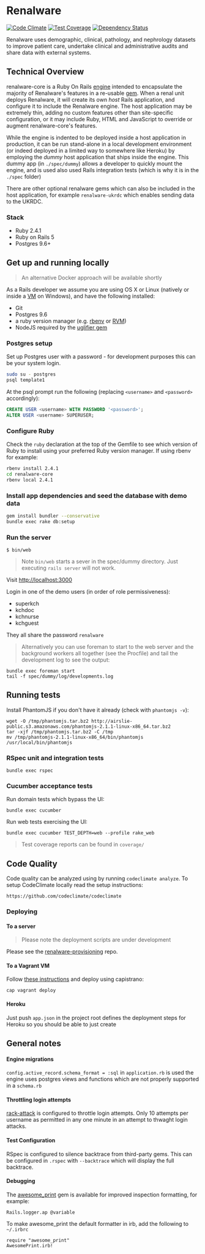# Renalware

[![Code Climate](https://codeclimate.com/repos/58beee3ed41d600266000147/badges/50451f89d7aad6c2d200/gpa.svg)](https://codeclimate.com/repos/58beee3ed41d600266000147/feed)
[![Test Coverage](https://codeclimate.com/repos/58beee3ed41d600266000147/badges/50451f89d7aad6c2d200/coverage.svg)](https://codeclimate.com/repos/58beee3ed41d600266000147/coverage)
[![Dependency Status](https://gemnasium.com/badges/github.com/airslie/renalware-core.svg)](https://gemnasium.com/github.com/airslie/renalware-core)

Renalware uses demographic, clinical, pathology, and nephrology datasets to improve patient care,
undertake clinical and administrative audits and share data with external systems.

## Technical Overview

renalware-core is a Ruby On Rails [engine](http://guides.rubyonrails.org/engines.html) intended to encapsulate the majority of Renalware's
features in a re-usable [gem](http://guides.rubygems.org/what-is-a-gem/). When a renal unit deploys Renalware, it will create its own _host_
Rails application, and configure it to include the Renalware engine. The host application may be
extremely thin, adding no custom features other than site-specific configuration, or it may include
Ruby, HTML and JavaScript to override or augment renalware-core's features.

While the engine is indented to be deployed inside a host application in production, it can be run
stand-alone in a local development environment (or indeed deployed  in a limited way to somewhere like Heroku) by employing
the _dummy_ host application that ships inside the engine. This dummy app (in `./spec/dummy`)
allows a developer to quickly mount the engine, and is used also used Rails integration tests (which is why
it is in the `./spec` folder)

There are other optional renalware gems which can also be included in the host application,
for example `renalware-ukrdc` which enables sending data to the UKRDC.

### Stack

- Ruby 2.4.1
- Ruby on Rails 5
- Postgres 9.6+

## Get up and running locally

> An alternative Docker approach will be available shortly

As a Rails developer we assume you are using OS X or Linux (natively or inside a [VM](https://www.virtualbox.org/wiki/Downloads) on Windows),
and have the following installed:

* Git
* Postgres 9.6
* a ruby version manager (e.g. [rbenv](https://github.com/rbenv/rbenv) or [RVM](https://rvm.io/))
* NodeJS required by the [uglifier gem](https://github.com/lautis/uglifier#installation)

### Postgres setup

Set up Postgres user with a password - for development purposes this can be your system login.

```bash
sudo su - postgres
psql template1
```

At the psql prompt run the following (replacing `<username>` and `<password>` accordingly):

```sql
CREATE USER <username> WITH PASSWORD '<password>';
ALTER USER <username> SUPERUSER;
```

### Configure Ruby

Check the `ruby` declaration at the top of the Gemfile to see which version of Ruby to install
using your preferred Ruby version manager.
If using rbenv for example:
```bash
rbenv install 2.4.1
cd renalware-core
rbenv local 2.4.1
```

### Install app dependencies and seed the database with demo data

```bash
gem install bundler --conservative
bundle exec rake db:setup
```

### Run the server

```
$ bin/web
```

> Note `bin/web` starts a sever in the spec/dummy directory. Just executing `rails server` will not work.

Visit [http://localhost:3000](http://localhost:3000)

Login in one of the demo users (in order of role permissiveness):
- superkch
- kchdoc
- kchnurse
- kchguest

They all share the password `renalware`

> Alternatively you can use foreman to start to the web server and the background workers all together
(see the Procfile) and tail the development log to see the output:

    bundle exec foreman start
    tail -f spec/dummy/log/developments.log

## Running tests

Install PhantomJS if you don't have it already (check with `phantomjs -v`):

    wget -O /tmp/phantomjs.tar.bz2 http://airslie-public.s3.amazonaws.com/phantomjs-2.1.1-linux-x86_64.tar.bz2
    tar -xjf /tmp/phantomjs.tar.bz2 -C /tmp
    mv /tmp/phantomjs-2.1.1-linux-x86_64/bin/phantomjs /usr/local/bin/phantomjs

### RSpec unit and integration tests

    bundle exec rspec

### Cucumber acceptance tests

Run domain tests which bypass the UI:

    bundle exec cucumber

Run web tests exercising the UI:

    bundle exec cucumber TEST_DEPTH=web --profile rake_web

> Test coverage reports can be found in `coverage/`

## Code Quality

Code quality can be analyzed using by running `codeclimate analyze`. To setup
CodeClimate locally read the setup instructions:

    https://github.com/codeclimate/codeclimate

### Deploying

#### To a server

> Please note the deployment scripts are under development

Please see the [renalware-provisioning](https://github.com/airslie/renalware-provisioning) repo.

#### To a Vagrant VM

Follow [these instructions](https://github.com/airslie/renalware-provisioning#vagrant)
and deploy using capistrano:

```
cap vagrant deploy
```

#### Heroku

Just push `app.json` in the project root defines the deployment steps for Heroku so you should be able
to just create

## General notes

#### Engine migrations

`config.active_record.schema_format = :sql` in `application.rb` is used the engine
uses postgres views and functions which are not properly supported in a `schema.rb`

#### Throttling login attempts

[rack-attack](https://github.com/kickstarter/rack-attack) is configured to throttle login attempts.
Only 10 attempts per username as permitted in any one minute in an attempt to thwaght login attacks.

#### Test Configuration

RSpec is configured to silence backtrace from third-party gems. This can be
configured in `.rspec` with `--backtrace` which will display the full backtrace.

#### Debugging

The [awesome_print](https://github.com/awesome-print/awesome_print) gem is available
for improved inspection formatting, for example:

    Rails.logger.ap @variable

To make awesome_print the default formatter in irb, add the following to `~/.irbrc`

    require "awesome_print"
    AwesomePrint.irb!
